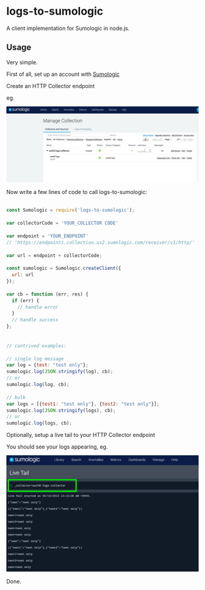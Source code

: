 # logs-to-sumologic

A client implementation for Sumologic in node.js.

## Usage

Very simple.

First of all, set up an account with [Sumologic](https://service.us2.sumologic.com)

Create an HTTP Collector endpoint

eg.

![alt tag](img/Sumo_Logic1.jpg)


Now write a few lines of code to call logs-to-sumologic:

```js

const Sumologic = require('logs-to-sumologic');

var collectorCode = 'YOUR_COLLECTOR CODE'

var endpoint = 'YOUR_ENDPOINT'
// 'https://endpoint1.collection.us2.sumologic.com/receiver/v1/http/'

var url = endpoint + collectorCode;

const sumologic = Sumologic.createClient({
  url: url
});

var cb = function (err, res) {
  if (err) {
    // handle error
  }
  // handle success
};


// contrived examples:

// single log message
var log = {test: "test only"};
sumologic.log(JSON.stringify(log), cb);
// or
sumologic.log(log, cb);

// bulk
var logs = [{test1: "test only"}, {test2: "test only"}];
sumologic.log(JSON.stringify(logs), cb);
// or
sumologic.log(logs, cb);

```

Optionally, setup a live tail to your HTTP Collector endpoint

You should see your logs appearing, eg.

![alt tag](img/Sumo_Logic2.jpg)


Done.